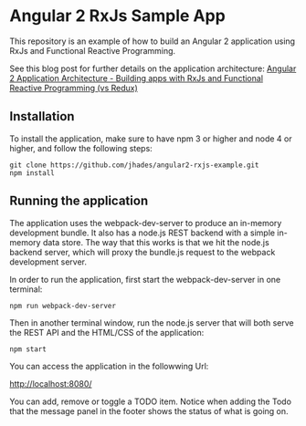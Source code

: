 # Angular 2 RxJs Sample App

This repository is an example of how to build an Angular 2 application using RxJs and Functional Reactive Programming.

See this blog post for further details on the application architecture: [Angular 2 Application Architecture - Building apps with RxJs and Functional Reactive Programming (vs Redux)](http://localhost:5000/angular-2-application-architecture-building-applications-using-rxjs-and-functional-reactive-programming-vs-redux/)

## Installation

To install the application, make sure to have npm 3 or higher and node 4 or higher, and follow the following steps:

    git clone https://github.com/jhades/angular2-rxjs-example.git
    npm install
    
## Running the application

The application uses the webpack-dev-server to produce an in-memory development bundle. It also has a node.js REST backend with a simple in-memory data store. The way that this works is that we hit the node.js backend server, which will proxy the bundle.js request to the webpack development server.

In order to run the application, first start the webpack-dev-server in one terminal:

    npm run webpack-dev-server
    
Then in another terminal window, run the node.js server that will both serve the REST API and the HTML/CSS of the application:

    npm start
    
You can access the application in the followwing Url:

[http://localhost:8080/](http://localhost:8080)

You can add, remove or toggle a TODO item. Notice when adding the Todo that the message panel in the footer shows the status of what is going on.



